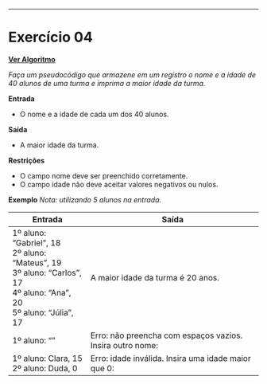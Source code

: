 
---
# Exercício 04

[**Ver Algoritmo**](Algoritmo04.md)

*Faça um pseudocódigo que armazene em um registro o nome e a idade de 40 alunos de uma turma e imprima a maior idade da turma.*

**Entrada**
- O nome e a idade de cada um dos 40 alunos.

**Saída**
- A maior idade da turma.

**Restrições**
- O campo nome deve ser preenchido corretamente.
- O campo idade não deve aceitar valores negativos ou nulos.

**Exemplo**
*Nota: utilizando 5 alunos na entrada.*

| Entrada                                            | Saída                                |
|----------------------------------------------------|--------------------------------------|
| 1º aluno: “Gabriel”, 18<br>2º aluno: “Mateus”, 19<br> 3º aluno: “Carlos”, 17<br> 4º aluno: “Ana”, 20 <br>5º aluno: “Júlia”, 17     | A maior idade da turma é 20 anos.    |
| 1º aluno: “”                                        | Erro: não preencha com espaços vazios. Insira outro nome: |
| 1º aluno: Clara, 15<br>2º aluno: Duda, 0                                   | Erro: idade inválida. Insira uma idade maior que 0:    |
